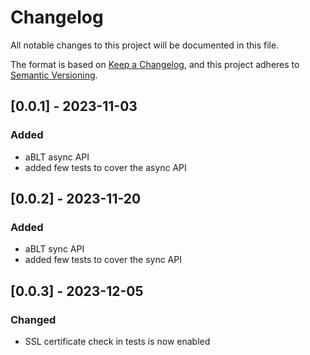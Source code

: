 # Changelog

All notable changes to this project will be documented in this file.

The format is based on [Keep a Changelog](https://keepachangelog.com/en/1.0.0/),
and this project adheres to [Semantic Versioning](https://semver.org/spec/v2.0.0.html).

## [0.0.1] - 2023-11-03

### Added
- aBLT async API
- added few tests to cover the async API

## [0.0.2] - 2023-11-20

### Added
- aBLT sync API
- added few tests to cover the sync API

## [0.0.3] - 2023-12-05

### Changed
- SSL certificate check in tests is now enabled
